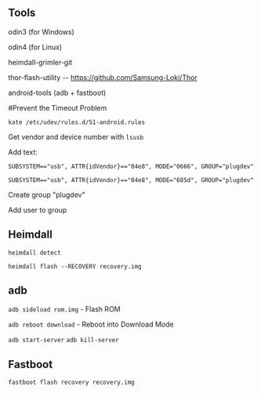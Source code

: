 ## Tools

odin3 (for Windows)

odin4 (for Linux)

heimdall-grimler-git

thor-flash-utility -- https://github.com/Samsung-Loki/Thor

android-tools (adb + fastboot)

#Prevent the Timeout Problem

```kate /etc/udev/rules.d/51-android.rules ```

Get vendor and device number with ```lsusb```

Add text:

```SUBSYSTEM=="usb", ATTR{idVendor}=="04e8", MODE="0666", GROUP="plugdev"```

```SUBSYSTEM=="usb", ATTR{idVendor}=="04e8", MODE="685d", GROUP="plugdev"```

Create group "plugdev"

Add user to group

## Heimdall

```heimdall detect```

```heimdall flash --RECOVERY recovery.img ``` 

## adb

```adb sideload rom.img``` - Flash ROM

```adb reboot download``` - Reboot into Download Mode

```adb start-server``` ```adb kill-server```

## Fastboot

```fastboot flash recovery recovery.img```

